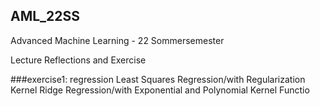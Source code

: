 ## AML_22SS

Advanced Machine Learning - 22 Sommersemester

Lecture Reflections and Exercise

###exercise1: regression
Least Squares Regression/with Regularization
Kernel Ridge Regression/with Exponential and Polynomial Kernel Functio
